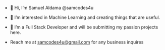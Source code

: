- 👋 Hi, I’m  Samuel Aldama @samcodes4u
- 👀 I’m interested in Machine Learning and creating things that are useful.
- 🌱 I’m a Full Stack Developer and will be submitting my passion projects here. 
  
  
-  Reach me at samcodes4u@gmail.com for any business inquires

